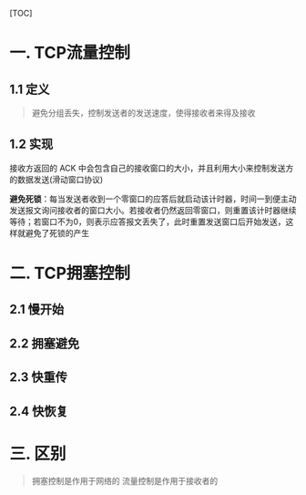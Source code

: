 [TOC]

# 一. TCP流量控制

## 1.1 定义

> 避免分组丢失，控制发送者的发送速度，使得接收者来得及接收



## 1.2 实现

接收方返回的 ACK 中会包含自己的接收窗口的大小，并且利用大小来控制发送方的数据发送(滑动窗口协议)



**避免死锁**：每当发送者收到一个零窗口的应答后就启动该计时器，时间一到便主动发送报文询问接收者的窗口大小。若接收者仍然返回零窗口，则重置该计时器继续等待；若窗口不为0，则表示应答报文丢失了，此时重置发送窗口后开始发送，这样就避免了死锁的产生



# 二. TCP拥塞控制

## 2.1 慢开始

## 2.2 拥塞避免

## 2.3 快重传

## 2.4 快恢复



# 三. 区别

> 拥塞控制是作用于网络的
> 流量控制是作用于接收者的

